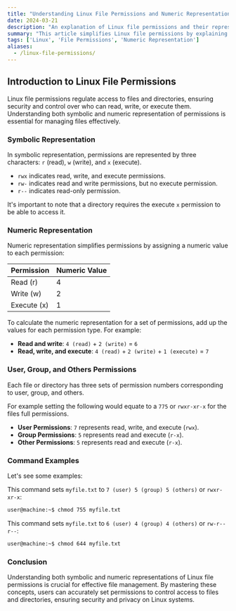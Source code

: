 ```yaml
---
title: "Understanding Linux File Permissions and Numeric Representation"
date: 2024-03-21
description: "An explanation of Linux file permissions and their representation in numeric form."
summary: "This article simplifies Linux file permissions by explaining the symbolic representation and numeric representation, illustrating how numeric values correlate with read, write, and execute permissions for users, groups, and others."
tags: ['Linux', 'File Permissions', 'Numeric Representation']
aliases:
  - /linux-file-permissions/
---
```


## Introduction to Linux File Permissions

Linux file permissions regulate access to files and directories, ensuring security and control over who can read, write, or execute them. Understanding both symbolic and numeric representation of permissions is essential for managing files effectively.

### Symbolic Representation

In symbolic representation, permissions are represented by three characters: `r` (read), `w` (write), and `x` (execute).

- `rwx` indicates read, write, and execute permissions.
- `rw-` indicates read and write permissions, but no execute permission.
- `r--` indicates read-only permission.

It's important to note that a directory requires the execute `x` permission to be able to access it.

### Numeric Representation

Numeric representation simplifies permissions by assigning a numeric value to each permission:

| Permission | Numeric Value |
|------------|---------------|
| Read (r)   | 4             |
| Write (w)  | 2             |
| Execute (x)| 1             |

To calculate the numeric representation for a set of permissions, add up the values for each permission type. For example:

- **Read and write**: `4 (read)` + `2 (write)` = `6`
- **Read, write, and execute**: `4 (read)` + `2 (write)` + `1 (execute)` = `7`


### User, Group, and Others Permissions

Each file or directory has three sets of permission numbers corresponding to user, group, and others.

For example setting the following would equate to a `775` or `rwxr-xr-x` for the files full permissions.

- **User Permissions**: `7` represents read, write, and execute (`rwx`).
- **Group Permissions**: `5` represents read and execute (`r-x`).
- **Other Permissions**: `5` represents read and execute (`r-x`).

### Command Examples

Let's see some examples:

This command sets `myfile.txt` to `7 (user) 5 (group) 5 (others)` or `rwxr-xr-x`:
```bash
user@machine:~$ chmod 755 myfile.txt
```

This command sets `myfile.txt` to `6 (user) 4 (group) 4 (others)` or `rw-r--r--`:
```bash
user@machine:~$ chmod 644 myfile.txt
```

### Conclusion

Understanding both symbolic and numeric representations of Linux file permissions is crucial for effective file management. By mastering these concepts, users can accurately set permissions to control access to files and directories, ensuring security and privacy on Linux systems.
